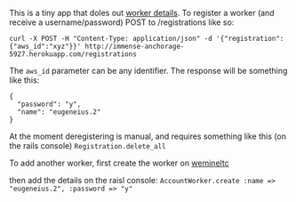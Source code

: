 This is a tiny app that doles out [worker details](http://wemineltc.com/accountworkers). To register a worker (and receive a username/password) POST to /registrations like so:

```curl -X POST -H "Content-Type: application/json" -d '{"registration": {"aws_id":"xyz"}}' http://immense-anchorage-5927.herokuapp.com/registrations```

The ```aws_id``` parameter can be any identifier. The response will be
something like this:

```
{
  "password": "y",
  "name": "eugeneius.2"
}
```

At the moment deregistering is manual, and requires something like this
(on the rails console)
```Registration.delete_all```

To add another worker, first create the worker on [wemineltc](http://wemineltc.com/accountworkers)

then add the details on the raisl console:
```AccountWorker.create :name => "eugeneius.2", :password => "y"```
